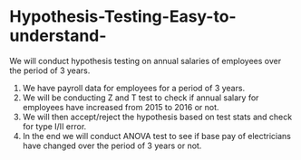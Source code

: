 # Hypothesis-Testing-Easy-to-understand-
We will conduct hypothesis testing on annual salaries of employees over the period of 3 years.

1. We have payroll data for employees for a period of 3 years.
2. We will be conducting Z and T test to check if annual salary for employees have increased from 2015 to 2016 or not.
3. We will then accept/reject the hypothesis based on test stats and check for type I/II error.
4. In the end we will conduct ANOVA test to see if base pay of electricians have changed over the period of 3 years or not.
